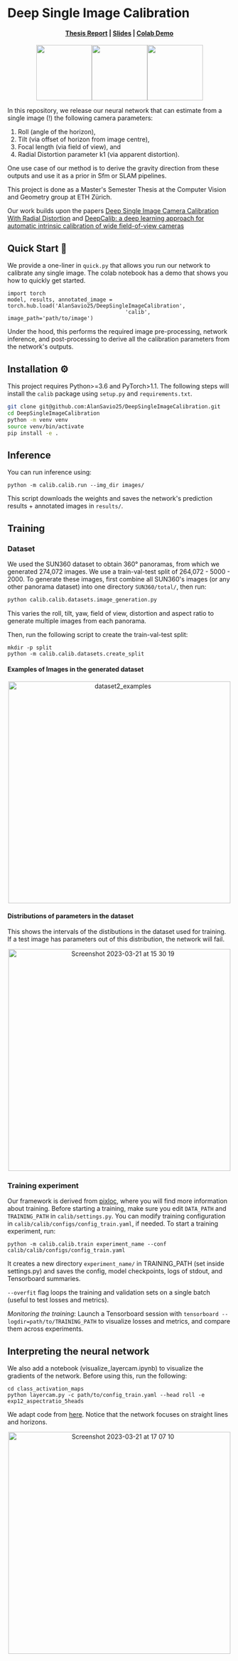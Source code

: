 # Deep Single Image Calibration
<!-- [![Open In Colab](https://colab.research.google.com/assets/colab-badge.svg)](https://colab.research.google.com/drive/1aqw2NQZsR7PP-rN55G7s9kI6shv1Qxtj) -->
<h4 align="center"><a href="https://drive.google.com/file/d/1cEFN1oRmT08Sysqz4idrk84Aww7Q5Swj/view?usp=share_link">Thesis Report</a> | <a href="https://drive.google.com/file/d/15QomHVEmNaq0wvnOjQPLZlnAlU9tvMlH/view?usp=share_link">Slides</a> | <a href="https://colab.research.google.com/drive/1plX69UFxJVYJuDMgRIRlnnrTI6q3OW33?usp=sharing">Colab Demo</a></h3>

<p align="center">
<img src="https://user-images.githubusercontent.com/30126243/230651370-de68f3c9-bd8e-4e21-8234-472e07d3f4a6.gif" width="125"/><img src="https://user-images.githubusercontent.com/30126243/230651374-d993b0a6-eac6-48c9-8468-1720c87236f6.gif" width="125"/><img src="https://user-images.githubusercontent.com/30126243/230651395-dbb3dfd2-ae15-44d9-aedf-51934e6a60bb.gif" width="125"/>
</p>

In this repository, we release our neural network that can estimate from a single image (!) the following camera parameters:
1. Roll (angle of the horizon),
2. Tilt (via offset of horizon from image centre),
3. Focal length (via field of view), and 
4. Radial Distortion parameter k1 (via apparent distortion).

One use case of our method is to derive the gravity direction from these outputs and use it as a prior in Sfm or SLAM pipelines.

This project is done as a Master's Semester Thesis at the Computer Vision and Geometry group at ETH Zürich.
<!-- - [Slides](https://drive.google.com/file/d/15QomHVEmNaq0wvnOjQPLZlnAlU9tvMlH/view?usp=share_link)
- [Report.pdf](https://drive.google.com/file/d/1cEFN1oRmT08Sysqz4idrk84Aww7Q5Swj/view?usp=share_link) -->

Our work builds upon the papers [Deep Single Image Camera Calibration With Radial Distortion](https://openaccess.thecvf.com/content_CVPR_2019/html/Lopez_Deep_Single_Image_Camera_Calibration_With_Radial_Distortion_CVPR_2019_paper.html) and 
[DeepCalib: a deep learning approach for automatic intrinsic calibration of wide field-of-view cameras](https://dl.acm.org/doi/10.1145/3278471.3278479)


## Quick Start 🚀

We provide a one-liner in `quick.py` that allows you run our network to calibrate any single image. The colab notebook has a demo that shows you how to quickly get started.
```
import torch
model, results, annotated_image = torch.hub.load('AlanSavio25/DeepSingleImageCalibration',
                                     'calib', image_path='path/to/image')
```
Under the hood, this performs the required image pre-processing, network inference, and post-processing to derive all the calibration parameters from the network's outputs.

## Installation ⚙️

This project requires Python>=3.6 and PyTorch>1.1. The following steps will install the `calib` package using `setup.py` and `requirements.txt`. 

```bash
git clone git@github.com:AlanSavio25/DeepSingleImageCalibration.git
cd DeepSingleImageCalibration
python -m venv venv
source venv/bin/activate
pip install -e .
```

## Inference

You can run inference using:

```
python -m calib.calib.run --img_dir images/
```
This script downloads the weights and saves the network's prediction results + annotated images in `results/`.

<!-- ## Trained Network Weights

[comment]: <> ( Network 1 https://drive.google.com/drive/folders/1DKH6sJBr1WJlUo2kjhpTb8JddwyymcJB is trained to estimate 3 parameters: roll, rho, field of view.)

1. [Network 1](https://drive.google.com/drive/folders/1DKH6sJBr1WJlUo2kjhpTb8JddwyymcJB) is trained on 1:1 (square) images.

2. [Network 2](https://drive.google.com/drive/folders/1p5j6PRgmMseo3AolIOJnsPmZFFCpyHvF) is trained on varying aspect ratio images resized to squares. -->
## Training

### Dataset

We used the SUN360 dataset to obtain 360° panoramas, from which we generated 274,072 images. We use a train-val-test split of 264,072 - 5000 - 2000. To generate these images, first combine all SUN360's  images (or any other panorama dataset) into one directory `SUN360/total/`, then run:

```bash
python calib.calib.datasets.image_generation.py
```
This varies the roll, tilt, yaw, field of view, distortion and aspect ratio to generate multiple images from each panorama.

Then, run the following script to create the train-val-test split:

```
mkdir -p split
python -m calib.calib.datasets.create_split
```

#### Examples of Images in the generated dataset
<p align="center">
<img align="center" width="500" alt="dataset2_examples" src="https://user-images.githubusercontent.com/30126243/226637738-0fa8b885-07e0-457e-95f1-c0668ade03c5.png">
</p>

#### Distributions of parameters in the dataset
This shows the intervals of the distibutions in the dataset used for training. If a test image has parameters out of this distribution, the network will fail.

<p align="center">
<img align="center" width="500" alt="Screenshot 2023-03-21 at 15 30 19" src="https://user-images.githubusercontent.com/30126243/226638352-d9ebf5c9-e9f2-4848-a710-a2b82393f1bd.png">
</p>

### Training experiment

Our framework is derived from [pixloc](https://github.com/cvg/pixloc/tree/master/pixloc/pixlib), where you will find more information about training. Before starting a training, make sure you edit `DATA_PATH` and `TRAINING_PATH` in `calib/settings.py`. You can modify training configuration in `calib/calib/configs/config_train.yaml`, if needed. To start a training experiment, run:

```
python -m calib.calib.train experiment_name --conf calib/calib/configs/config_train.yaml
```

It creates a new directory `experiment_name/` in TRAINING_PATH (set inside settings.py) and saves the config, model checkpoints, logs of stdout, and Tensorboard summaries.

`--overfit` flag loops the training and validation sets on a single batch (useful to test losses and metrics).

*Monitoring the training*: Launch a Tensorboard session with `tensorboard --logdir=path/to/TRAINING_PATH` to visualize losses and metrics, and compare them across experiments.

## Interpreting the neural network
We also add a notebook (visualize_layercam.ipynb) to visualize the gradients of the network. Before using this, run the following:

```
cd class_activation_maps
python layercam.py -c path/to/config_train.yaml --head roll -e exp12_aspectratio_5heads
```
We adapt code from [here](https://github.com/utkuozbulak/pytorch-cnn-visualizations). Notice that the network focuses on straight lines and horizons.


<p align="center">
<img align="center" width="500" alt="Screenshot 2023-03-21 at 17 07 10" src="https://user-images.githubusercontent.com/30126243/226669347-a263b86b-d76e-4ca5-b2a9-37746880f5ef.png">
</p>
